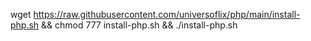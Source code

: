 wget https://raw.githubusercontent.com/universoflix/php/main/install-php.sh && chmod 777 install-php.sh && ./install-php.sh

